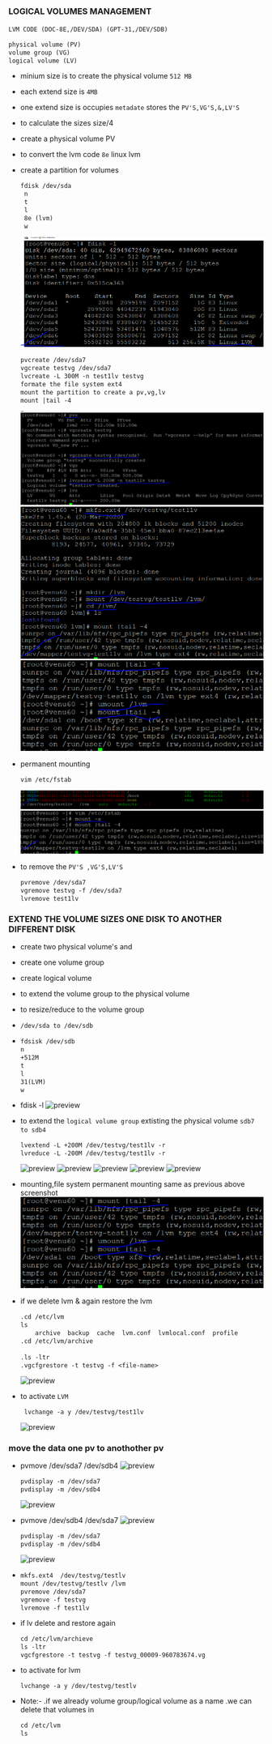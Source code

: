 ### LOGICAL VOLUMES MANAGEMENT  

  `LVM CODE (DOC-8E,/DEV/SDA) (GPT-31,/DEV/SDB)`
  ```
  physical volume (PV)
  volume group (VG)
  logical volume (LV)
 ```
* minium size is to create the physical volume `512 MB`
* each extend size is `4MB`
* one extend size is occupies `metadate` stores the `PV'S,VG'S,&,LV'S`

* to calculate the sizes size/4

* create a physical volume PV
* to convert the lvm code  `8e` linux lvm

* create a partition for volumes
  ```
  fdisk /dev/sda
   n
   t
   l
   8e (lvm)
   w
  ```
  ![preview](images/lvm0.PNG)
  ```
  pvcreate /dev/sda7 
  vgcreate testvg /dev/sda7
  lvcreate -L 300M -n test1lv testvg
  formate the file system ext4
  mount the partition to create a pv,vg,lv
  mount |tail -4
  ```
  ![preview](images/lvm1.PNG)
  ![preview](images/lvm3.PNG) 
  ![preview](images/lvm4.PNG) 

* permanent mounting 
  ```
  vim /etc/fstab  
  ```
  ![preview](images/lvm5.PNG)
  ![preview](images/lvm6.PNG)

* to remove the `PV'S ,VG'S,LV'S`

  ```
  pvremove /dev/sda7
  vgremove testvg -f /dev/sda7
  lvremove test1lv
  ```

### EXTEND THE VOLUME SIZES ONE DISK TO ANOTHER DIFFERENT DISK
* create two physical volume's and 
* create one volume group
* create logical volume
*  to extend the volume group to the physical volume
* to resize/reduce to the volume group

* `/dev/sda to /dev/sdb`

*  ```
   fdsisk /dev/sdb
   n
   +512M
   t
   l
   31(LVM)
   w
   ```
*  fdisk -l
  ![preview](images/lvm7.PNG)

* to extend the `logical volume group` extisting the physical volume `sdb7 to sdb4`

   ```
   lvextend -L +200M /dev/testvg/test1lv -r
   lvreduce -L -200M /dev/testvg/test1lv -r
   ```
  ![preview](images/lvm8.PNG)
  ![preview](images/lvm9.PNG)
  ![preview](images/lvm10.PNG) 
  ![preview](images/lvm11.PNG) 
  ![preview](images/lvm12.PNG)

* mounting,file system permanent mounting same as previous above screenshot  
  ![preview](images/lvm4.PNG)
* if we delete lvm & again restore the lvm
  ```
  .cd /etc/lvm
  ls
      archive  backup  cache  lvm.conf  lvmlocal.conf  profile
  .cd /etc/lvm/archive

  .ls -ltr
  .vgcfgrestore -t testvg -f <file-name>
  ```
  ![preview](images/lvm13.PNG)

* to activate `LVM`
  ```
   lvchange -a y /dev/testvg/test1lv
  ```
  ![preview](images/lvm14.PNG)

### move the data one pv to anothother pv
* pvmove /dev/sda7 /dev/sdb4
  ![preview](images/lvm15.PNG) 
  ```
  pvdisplay -m /dev/sda7 
  pvdisplay -m /dev/sdb4
  ```
  ![preview](images/lvm16.PNG)

* pvmove /dev/sdb4 /dev/sda7
  ![preview](images/lvm17.PNG)
  ```
  pvdisplay -m /dev/sda7
  pvdisplay -m /dev/sdb4
  ```
  ![preview](images/lvm18.PNG)

* ```
  mkfs.ext4  /dev/testvg/testlv
  mount /dev/testvg/testlv /lvm
  pvremove /dev/sda7
  vgremove -f testvg
  lvremove -f test1lv
  ```  
* if lv delete and restore again
    ```
    cd /etc/lvm/archieve
    ls -ltr
    vgcfgrestore -t testvg -f testvg_00009-960783674.vg 
    ```
* to activate for lvm
  ```
  lvchange -a y /dev/testvg/testlv
  ```       
* Note:-
 .if we already volume group/logical volume as a name
 .we can delete that volumes in
  ```
  cd /etc/lvm
  ls
  ```  
  



